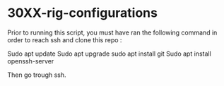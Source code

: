 # 30XX-rig-configurations


Prior to running this script, you must have ran the following command in order to reach ssh and clone this repo :

Sudo apt update
Sudo apt upgrade 
sudo apt install git
Sudo apt install openssh-server


Then go trough ssh.
